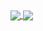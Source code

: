 <!-- ### Halo, semua 👋 aku Gautama

<!--
**Tamagouuu/tamagouuu** is a ✨ _special_ ✨ repository because its `README.md` (this file) appears on your GitHub profile.

Here are some ideas to get you started:

- 🔭 I’m currently working on ...
- 🌱 I’m currently learning ...
- 👯 I’m looking to collaborate on ...
- 🤔 I’m looking for help with ...
- 💬 Ask me about ...
- 📫 How to reach me: ...
- 😄 Pronouns: ...
- ⚡ Fun fact: ...
-->

<a href="https://github.com/tamagouuu">
  <img align="center" src="https://github-readme-stats.vercel.app/api?username=tamagouuu&count_private=true&show_icons=true&theme=chartreuse-dark" />
</a>
<a href="https://github.com/tamagouuu">
  <img align="center" src="https://github-readme-stats.vercel.app/api/top-langs/?username=tamagouuu&layout=compact&theme=chartreuse-dark&langs_count=8" />
</a>
